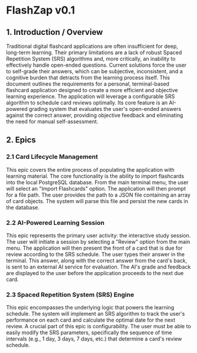 # FlashZap v0.1

## 1. Introduction / Overview

Traditional digital flashcard applications are often insufficient for deep, long-term learning. Their primary limitations are a lack of robust Spaced Repetition System (SRS) algorithms and, more critically, an inability to effectively handle open-ended questions. Current solutions force the user to self-grade their answers, which can be subjective, inconsistent, and a cognitive burden that detracts from the learning process itself. This document outlines the requirements for a personal, terminal-based flashcard application designed to create a more efficient and objective learning experience. The application will leverage a configurable SRS algorithm to schedule card reviews optimally. Its core feature is an AI-powered grading system that evaluates the user's open-ended answers against the correct answer, providing objective feedback and eliminating the need for manual self-assessment.

## 2. Epics

### 2.1 Card Lifecycle Management

This epic covers the entire process of populating the application with learning material. The core functionality is the ability to import flashcards into the local PostgreSQL database. From the main terminal menu, the user will select an "Import Flashcards" option. The application will then prompt for a file path. The user provides the path to a JSON file containing an array of card objects. The system will parse this file and persist the new cards in the database.

### 2.2 AI-Powered Learning Session

This epic represents the primary user activity: the interactive study session. The user will initiate a session by selecting a "Review" option from the main menu. The application will then present the front of a card that is due for review according to the SRS schedule. The user types their answer in the terminal. This answer, along with the correct answer from the card's back, is sent to an external AI service for evaluation. The AI's grade and feedback are displayed to the user before the application proceeds to the next due card.

### 2.3 Spaced Repetition System (SRS) Engine

This epic encompasses the underlying logic that powers the learning schedule. The system will implement an SRS algorithm to track the user's performance on each card and calculate the optimal date for the next review. A crucial part of this epic is configurability. The user must be able to easily modify the SRS parameters, specifically the sequence of time intervals (e.g., 1 day, 3 days, 7 days, etc.) that determine a card's review schedule.